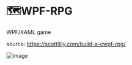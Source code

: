 # 🗺WPF-RPG

WPF/XAML game

source: https://scottlilly.com/build-a-cwpf-rpg/


![image](https://user-images.githubusercontent.com/71209608/130322183-d4276fd1-c9e1-468a-a97b-dfc4171e15b3.png)
